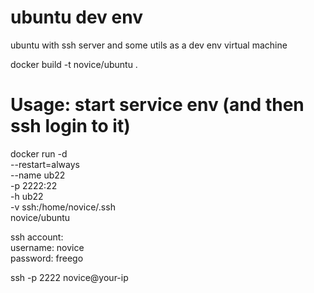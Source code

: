# ubuntu dev env

ubuntu with ssh server and some utils as a dev env virtual machine

docker build -t novice/ubuntu .
<!-- 
git push --all origin
docker push -a novice/ubuntu 
-->

# Usage: start service env (and then ssh login to it)

docker run -d \
--restart=always \
--name ub22 \
-p 2222:22 \
-h ub22 \
-v ssh:/home/novice/.ssh \
novice/ubuntu

ssh account:  
username: novice  
password: freego  

ssh -p 2222 novice@your-ip
